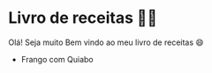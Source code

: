 # Livro de receitas :man_cook:

Olá! Seja muito Bem vindo ao meu livro de receitas :smile:

- Frango com Quiabo
